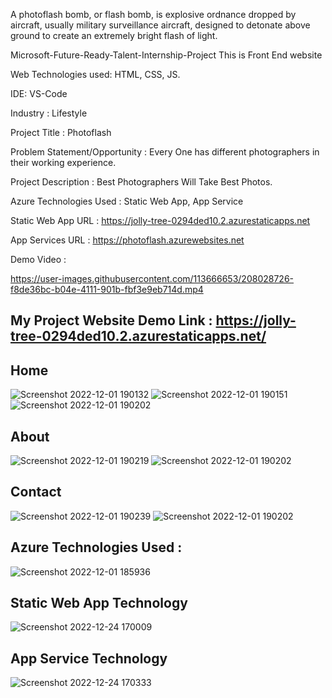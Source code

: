 A photoflash bomb, or flash bomb, is explosive ordnance dropped by aircraft, usually military surveillance aircraft, designed to detonate above ground to create an extremely bright flash of light. 

Microsoft-Future-Ready-Talent-Internship-Project This is Front End website

Web Technologies used: HTML, CSS, JS.

IDE: VS-Code

Industry : Lifestyle

Project Title : Photoflash

Problem Statement/Opportunity : Every One has different photographers in their working experience.

Project Description : Best Photographers Will Take Best Photos.

Azure Technologies Used : Static Web App, App Service

Static Web App URL : https://jolly-tree-0294ded10.2.azurestaticapps.net 

App Services URL : https://photoflash.azurewebsites.net

Demo Video : 

https://user-images.githubusercontent.com/113666653/208028726-f8de36bc-b04e-4111-901b-fbf3e9eb714d.mp4

## My Project Website Demo Link : https://jolly-tree-0294ded10.2.azurestaticapps.net/

## Home
![Screenshot 2022-12-01 190132](https://user-images.githubusercontent.com/113666653/205065848-a10ef4ee-c93a-4942-8b7a-b8b548f4f3ae.jpg)
![Screenshot 2022-12-01 190151](https://user-images.githubusercontent.com/113666653/205065860-e955811b-5bdb-44bb-8bf6-3b91ea51a116.jpg)
![Screenshot 2022-12-01 190202](https://user-images.githubusercontent.com/113666653/205065868-483f5067-71f6-47ae-b3eb-f18502c9d570.jpg)

## About
![Screenshot 2022-12-01 190219](https://user-images.githubusercontent.com/113666653/205065892-3504884d-1651-464b-8605-21bc232cb4aa.jpg)
![Screenshot 2022-12-01 190202](https://user-images.githubusercontent.com/113666653/205065901-2b694fdd-0b65-4036-9c6e-a053580329a9.jpg)

## Contact
![Screenshot 2022-12-01 190239](https://user-images.githubusercontent.com/113666653/205065927-ffec9b7c-b677-405e-9428-30c16dfa2257.jpg)
![Screenshot 2022-12-01 190202](https://user-images.githubusercontent.com/113666653/205065942-290781d1-a5ad-4320-a626-427d92d96836.jpg)

## Azure Technologies Used :

![Screenshot 2022-12-01 185936](https://user-images.githubusercontent.com/113666653/205065308-75413e26-a19f-4e58-8ffc-70ef5dd54ed0.jpg)

## Static Web App Technology
![Screenshot 2022-12-24 170009](https://user-images.githubusercontent.com/113666653/209434023-e34eda9b-771c-4f5b-953a-22a7295fa394.jpg)

## App Service Technology
![Screenshot 2022-12-24 170333](https://user-images.githubusercontent.com/113666653/209434052-194f79b3-7251-41f0-9c93-0628a807a86c.jpg)

